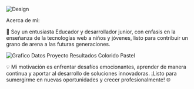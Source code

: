 


![Design](https://github.com/coronel2/coronel2/assets/136540670/9ca367de-9a55-4b22-b45e-8fb5803f07b3)




Acerca de mi:

🚀 Soy un entusiasta Educador y desarrollador junior, con enfasis en la enseñanza de la tecnologías web a niños y jóvenes, listo para contribuir un grano de arena a las futuras generaciones.

![Grafico Datos Proyecto Resultados Colorido Pastel](https://github.com/coronel2/coronel2/assets/136540670/2f6526c9-a4f0-4ab5-a8c4-9dbcb7464f4e)




💡 Mi motivación es enfrentar desafíos emocionantes, aprender de manera continua y aportar al desarrollo de soluciones innovadoras. ¡Listo para sumergirme en nuevas oportunidades y crecer profesionalmente! 🌐


